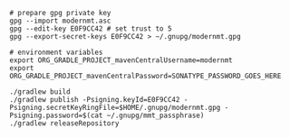 ```
# prepare gpg private key
gpg --import modernmt.asc
gpg --edit-key E0F9CC42 # set trust to 5
gpg --export-secret-keys E0F9CC42 > ~/.gnupg/modernmt.gpg
```
```
# environment variables
export ORG_GRADLE_PROJECT_mavenCentralUsername=modernmt
export ORG_GRADLE_PROJECT_mavenCentralPassword=SONATYPE_PASSWORD_GOES_HERE
```
`./gradlew build`\
`./gradlew publish -Psigning.keyId=E0F9CC42 -Psigning.secretKeyRingFile=$HOME/.gnupg/modernmt.gpg -Psigning.password=$(cat ~/.gnupg/mmt_passphrase)`\
`./gradlew releaseRepository`
